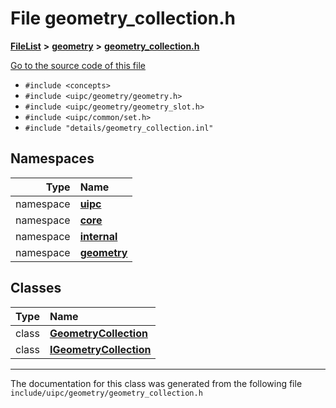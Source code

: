 

# File geometry\_collection.h



[**FileList**](files.md) **>** [**geometry**](dir_04894967a28d068f10a69f6e8a07a2cb.md) **>** [**geometry\_collection.h**](geometry__collection_8h.md)

[Go to the source code of this file](geometry__collection_8h_source.md)



* `#include <concepts>`
* `#include <uipc/geometry/geometry.h>`
* `#include <uipc/geometry/geometry_slot.h>`
* `#include <uipc/common/set.h>`
* `#include "details/geometry_collection.inl"`













## Namespaces

| Type | Name |
| ---: | :--- |
| namespace | [**uipc**](namespaceuipc.md) <br> |
| namespace | [**core**](namespaceuipc_1_1core.md) <br> |
| namespace | [**internal**](namespaceuipc_1_1core_1_1internal.md) <br> |
| namespace | [**geometry**](namespaceuipc_1_1geometry.md) <br> |


## Classes

| Type | Name |
| ---: | :--- |
| class | [**GeometryCollection**](classuipc_1_1geometry_1_1_geometry_collection.md) <br> |
| class | [**IGeometryCollection**](classuipc_1_1geometry_1_1_i_geometry_collection.md) <br> |



















































------------------------------
The documentation for this class was generated from the following file `include/uipc/geometry/geometry_collection.h`

